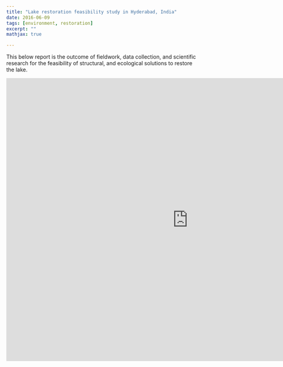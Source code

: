 ```yaml
---
title: "Lake restoration feasibility study in Hyderabad, India"
date: 2016-06-09
tags: [environment, restoration]
excerpt: ""
mathjax: true

---
```


This below report is the outcome of fieldwork, data collection, and scientific research for the feasibility of structural, and ecological solutions to restore the lake. 

<iframe src="https://docs.google.com/presentation/d/e/2PACX-1vQ7axoWNUTiY9VQPqX67gX3D5K3APfeIHWC_J-ez94429LN_JTK5E77Hbc/embed?start=false&loop=true&delayms=3000" frameborder="0" width="960" height="749" allowfullscreen="true" mozallowfullscreen="true" webkitallowfullscreen="true"></iframe>
